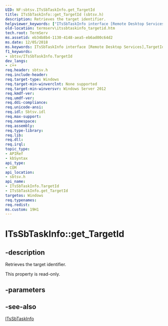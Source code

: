 ```yaml
---
UID: NF:sbtsv.ITsSbTaskInfo.get_TargetId
title: ITsSbTaskInfo::get_TargetId (sbtsv.h)
description: Retrieves the target identifier.helpviewer_keywords: ["ITsSbTaskInfo interface [Remote Desktop Services]","TargetId property","ITsSbTaskInfo.TargetId","ITsSbTaskInfo.get_TargetId","ITsSbTaskInfo::TargetId","ITsSbTaskInfo::get_TargetId","TargetId property [Remote Desktop Services]","TargetId property [Remote Desktop Services]","ITsSbTaskInfo interface","get_TargetId","sbtsv/ITsSbTaskInfo::TargetId","sbtsv/ITsSbTaskInfo::get_TargetId","termserv.itssbtaskinfo_targetid"]
old-location: termserv\itssbtaskinfo_targetid.htm
tech.root: TermServ
ms.assetid: eb34b8b4-1130-4148-aea5-eb6ad00c64d2
ms.date: 12/05/2018
ms.keywords: ITsSbTaskInfo interface [Remote Desktop Services],TargetId property, ITsSbTaskInfo.TargetId, ITsSbTaskInfo.get_TargetId, ITsSbTaskInfo::TargetId, ITsSbTaskInfo::get_TargetId, TargetId property [Remote Desktop Services], TargetId property [Remote Desktop Services],ITsSbTaskInfo interface, get_TargetId, sbtsv/ITsSbTaskInfo::TargetId, sbtsv/ITsSbTaskInfo::get_TargetId, termserv.itssbtaskinfo_targetid
f1_keywords:
- sbtsv/ITsSbTaskInfo.TargetId
dev_langs:
- c++
req.header: sbtsv.h
req.include-header: 
req.target-type: Windows
req.target-min-winverclnt: None supported
req.target-min-winversvr: Windows Server 2012
req.kmdf-ver: 
req.umdf-ver: 
req.ddi-compliance: 
req.unicode-ansi: 
req.idl: Sbtsv.idl
req.max-support: 
req.namespace: 
req.assembly: 
req.type-library: 
req.lib: 
req.dll: 
req.irql: 
topic_type:
- APIRef
- kbSyntax
api_type:
- COM
api_location:
- sbtsv.h
api_name:
- ITsSbTaskInfo.TargetId
- ITsSbTaskInfo.get_TargetId
targetos: Windows
req.typenames: 
req.redist: 
ms.custom: 19H1
---
```


# ITsSbTaskInfo::get_TargetId


## -description


Retrieves the target identifier.

This property is read-only.


## -parameters


## -see-also




<a href="https://docs.microsoft.com/windows/desktop/api/sbtsv/nn-sbtsv-itssbtaskinfo">ITsSbTaskInfo</a>
 

 

